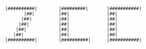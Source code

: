     |##########|        |#########|       |###########|   
           |##|         |##|              |##|          
          |##|          |##|              |##|          
         |##|           |##|              |##|          
        |##|            |##|              |##|             
       |##|             |##|              |##|          
    |##########|        |##########|      |###########| 
